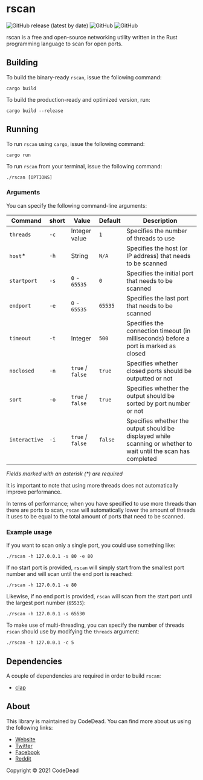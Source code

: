 # rscan

![GitHub release (latest by date)](https://img.shields.io/github/v/release/CodeDead/rscan)
![GitHub](https://img.shields.io/badge/language-Rust-green)
![GitHub](https://img.shields.io/github/license/CodeDead/rscan)

rscan is a free and open-source networking utility written in the Rust programming language to scan for open ports.

## Building

To build the binary-ready `rscan`, issue the following command:
```shell
cargo build
```

To build the production-ready and optimized version, run:
```shell
cargo build --release
```

## Running

To run `rscan` using `cargo`, issue the following command:

```shell
cargo run
```

To run `rscan` from your terminal, issue the following command:
```shell
./rscan [OPTIONS]
```

### Arguments

You can specify the following command-line arguments:

| Command       | short | Value            | Default | Description                                                                                                     |
|---------------|-------|------------------|---------|-----------------------------------------------------------------------------------------------------------------|
| `threads`     | `-c`  | Integer value    | `1`     | Specifies the number of threads to use                                                                          |
| `host`*       | `-h`  | String           | `N/A`   | Specifies the host (or IP address) that needs to be scanned                                                     |
| `startport`   | `-s`  | `0` - `65535`    | `0`     | Specifies the initial port that needs to be scanned                                                             |
| `endport`     | `-e`  | `0` - `65535`    | `65535` | Specifies the last port that needs to be scanned                                                                |
| `timeout`     | `-t`  | Integer          | `500`   | Specifies the connection timeout (in milliseconds) before a port is marked as closed                            |
| `noclosed`    | `-n`  | `true` / `false` | `true`  | Specifies whether closed ports should be outputted or not                                                       |
| `sort`        | `-o`  | `true` / `false` | `true`  | Specifies whether the output should be sorted by port number or not                                             |
| `interactive` | `-i`  | `true` / `false` | `false` | Specifies whether the output should be displayed while scanning or whether to wait until the scan has completed |

*Fields marked with an asterisk (\*) are required*

It is important to note that using more threads does not automatically improve performance.

In terms of performance; when you have specified to use more threads than there are ports to scan, `rscan` will automatically lower the amount of threads it uses to be equal to the total amount of ports
that need to be scanned.

### Example usage

If you want to scan only a single port, you could use something like:
```shell
./rscan -h 127.0.0.1 -s 80 -e 80
```

If no start port is provided, `rscan` will simply start from the smallest port number and will scan until the end port is reached:
```shell
./rscan -h 127.0.0.1 -e 80
```

Likewise, if no end port is provided, `rscan` will scan from the start port until the largest port number (`65535`):
```shell
./rscan -h 127.0.0.1 -s 65530
```

To make use of multi-threading, you can specify the number of threads `rscan` should use by modifying the `threads` argument:
```shell
./rscan -h 127.0.0.1 -c 5
```

## Dependencies

A couple of dependencies are required in order to build `rscan`:

* [clap](https://crates.io/crates/clap)

## About

This library is maintained by CodeDead. You can find more about us using the following links:

* [Website](https://codedead.com)
* [Twitter](https://twitter.com/C0DEDEAD)
* [Facebook](https://facebook.com/deadlinecodedead)
* [Reddit](https://reddit.com/r/CodeDead/)

Copyright © 2021 CodeDead
